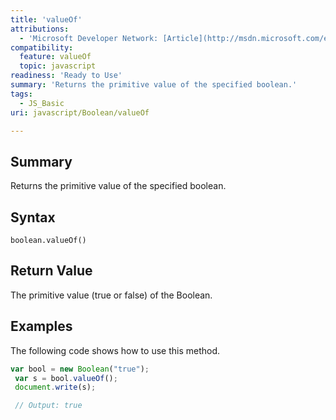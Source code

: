 ```yaml
---
title: 'valueOf'
attributions:
  - 'Microsoft Developer Network: [Article](http://msdn.microsoft.com/en-us/library/ie/jj155288(v=vs.94).aspx)'
compatibility:
  feature: valueOf
  topic: javascript
readiness: 'Ready to Use'
summary: 'Returns the primitive value of the specified boolean.'
tags:
  - JS_Basic
uri: javascript/Boolean/valueOf

---
```

## Summary

Returns the primitive value of the specified boolean.

## Syntax

    boolean.valueOf()

## Return Value

The primitive value (true or false) of the Boolean.

## Examples

The following code shows how to use this method.

``` js
var bool = new Boolean("true");
 var s = bool.valueOf();
 document.write(s);

 // Output: true
```

